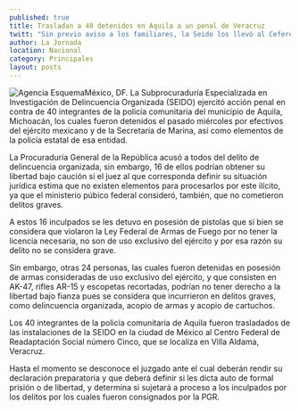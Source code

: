 ```yaml
---
published: true
title: Trasladan a 40 detenidos en Aquila a un penal de Veracruz
twitt: "Sin previo aviso a los familiares, la Seido los llevó al Cefereso número cinco Oriente de Perote: defensa"
author: La Jornada
location: Nacional
category: Principales
layout: posts
---
```


![Agencia Esquema](http://i.imgur.com/stR7wCKm.jpg)México, DF. La Subprocuraduría Especializada en Investigación de Delincuencia Organizada (SEIDO) ejercitó acción penal en contra de 40 integrantes de la policía comunitaria del municipio de Aquila, Michoacán, los cuales fueron detenidos el pasado miércoles por efectivos del ejército mexicano y de la Secretaría de Marina, así como elementos de la policía estatal de esa entidad.

La Procuraduría General de la República acusó a todos del delito de delincuencia organizada, sin embargo, 16 de ellos podrían obtener su libertad bajo caución si el juez al que corresponda definir su situación jurídica estima que no existen elementos para procesarlos por este ilícito, ya que el ministerio púbico federal consideró, también, que no cometieron delitos graves.

A estos 16 inculpados se les detuvo en posesión de pistolas que si bien se considera que violaron la Ley Federal de Armas de Fuego por no tener la licencia necesaria, no son de uso exclusivo del ejército y por esa razón su delito no se considera grave.

Sin embargo, otras 24 personas, las cuales fueron detenidas en posesión de armas consideradas de uso exclusivo del ejército, y que consisten en AK-47, rifles AR-15 y escopetas recortadas, podrían no tener derecho a la libertad bajo fianza pues se considera que incurrieron en delitos graves, como delincuencia organizada, acopio de armas y acopio de cartuchos.

Los 40 integrantes de la policía comunitaria de Aquila fueron trasladados de las instalaciones de la SEIDO en la ciudad de México al Centro Federal de Readaptación Social número Cinco, que se localiza en Villa Aldama, Veracruz.

Hasta el momento se desconoce el juzgado ante el cual deberán rendir su declaración preparatoria y que deberá definir si les dicta auto de formal prisión o de libertad, y determina si sujetará a proceso a los inculpados por los delitos por los cuales fueron consignados por la PGR.
